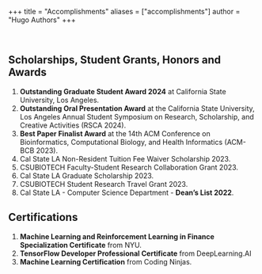 +++
title = "Accomplishments"
aliases = ["accomplishments"]
author = "Hugo Authors"
+++

<br>

## Scholarships, Student Grants, Honors and Awards

1. <b>Outstanding Graduate Student Award 2024</b> at California State University, Los Angeles.
2. <b>Outstanding Oral Presentation Award</b> at the California State University, Los Angeles Annual Student Symposium on Research, Scholarship, and Creative Activities (RSCA 2024).
3. <b>Best Paper Finalist Award</b> at the 14th ACM Conference on Bioinformatics, Computational Biology, and Health Informatics (ACM-BCB 2023).
4. Cal State LA Non-Resident Tuition Fee Waiver Scholarship 2023.
5. CSUBIOTECH Faculty-Student Research Collaboration Grant 2023.
6. Cal State LA Graduate Scholarship 2023.
7. CSUBIOTECH Student Research Travel Grant 2023.
8. Cal State LA - Computer Science Department - <b>Dean’s List 2022</b>.


## Certifications

1. <b>Machine Learning and Reinforcement Learning in Finance Specialization Certificate</b> from NYU.
2. <b>TensorFlow Developer Professional Certificate</b> from DeepLearning.AI
3. <b>Machine Learning Certification</b> from Coding Ninjas.
